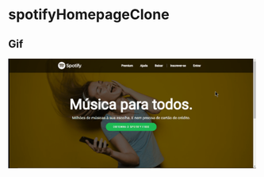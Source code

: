 # spotifyHomepageClone

## Gif

<p aligh='center'>
    <img width = '500' src='to_readme/projeto.gif'>
</p>